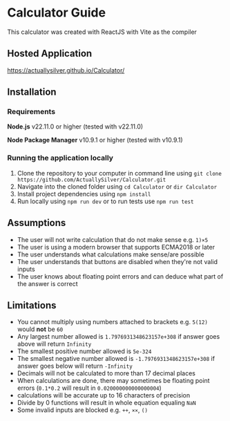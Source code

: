 # Calculator Guide
This calculator was created with ReactJS with Vite as the compiler
## Hosted Application
https://actuallysilver.github.io/Calculator/
## Installation
### Requirements
**Node.js** v22.11.0 or higher (tested with v22.11.0)

**Node Package Manager** v10.9.1 or higher (tested with v10.9.1)



### Running the application locally
1. Clone the repository to your computer in command line using 
`git clone https://github.com/ActuallySilver/Calculator.git`
2. Navigate into the cloned folder using `cd Calculator` or `dir Calculator`
3. Install project dependencies using `npm install`
4. Run locally using `npm run dev` or to run tests use `npm run test`

## Assumptions
- The user will not write calculation that do not make sense e.g. `1)×5`
- The user is using a modern browser that supports ECMA2018 or later 
- The user understands what calculations make sense/are possible
- The user understands that buttons are disabled when they're not valid inputs
- The user knows about floating point errors and can deduce what part of the answer is correct
## Limitations
- You cannot multiply using numbers attached to brackets e.g. `5(12)` would **not** be `60`
- Any largest number allowed is `1.7976931348623157e+308` if answer goes above will return `Infinity`
- The smallest positive number allowed is `5e-324`
- The smallest negative number allowed is `-1.7976931348623157e+308` if answer goes below will return `-Infinity`
- Decimals will not be calculated to more than 17 decimal places 
- When calculations are done, there may sometimes be floating point errors (`0.1*0.2` will result in `0.020000000000000004`)
- calculations will be accurate up to 16 characters of precision
- Divide by 0 functions will result in whole equation equaling `NaN`
- Some invalid inputs are blocked e.g. `++`, `××`, `()`
